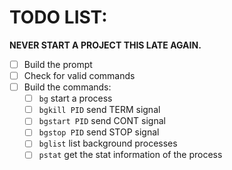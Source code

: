 # TODO LIST:

**NEVER START A PROJECT THIS LATE AGAIN.**




- [ ] Build the prompt
- [ ] Check for valid commands
- [ ] Build the commands:
	- [ ] `bg` start a process
	- [ ] `bgkill PID` send TERM signal
	- [ ] `bgstart PID` send CONT signal
	- [ ] `bgstop PID` send STOP signal
	- [ ] `bglist` list background processes
	- [ ] `pstat`  get the stat information of the process
